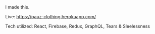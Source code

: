 I made this.

Live: https://pauz-clothing.herokuapp.com/

Tech utilized: React, Firebase, Redux, GraphQL, Tears & Sleelessness
